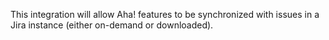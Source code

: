 This integration will allow Aha! features to be synchronized with issues in
a Jira instance (either on-demand or downloaded).

